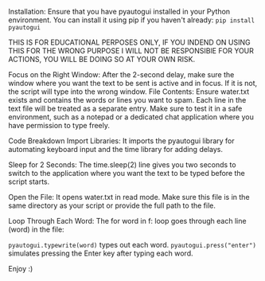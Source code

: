 Installation: Ensure that you have pyautogui installed in your Python environment. You can install it using pip if you haven't already: `pip install pyautogui`

THIS IS FOR EDUCATIONAL PERPOSES ONLY, IF YOU INDEND ON USING THIS FOR THE WRONG PURPOSE I WILL NOT BE RESPONSIBlE FOR YOUR ACTIONS, YOU WILL BE DOING SO AT YOUR OWN RISK.


Focus on the Right Window: After the 2-second delay, make sure the window where you want the text to be sent is active and in focus. If it is not, the script will type into the wrong window.
File Contents: Ensure water.txt exists and contains the words or lines you want to spam. Each line in the text file will be treated as a separate entry.
Make sure to test it in a safe environment, such as a notepad or a dedicated chat application where you have permission to type freely.

Code Breakdown
Import Libraries: It imports the pyautogui library for automating keyboard input and the time library for adding delays.

Sleep for 2 Seconds: The time.sleep(2) line gives you two seconds to switch to the application where you want the text to be typed before the script starts.

Open the File: It opens water.txt in read mode. Make sure this file is in the same directory as your script or provide the full path to the file.

Loop Through Each Word: The for word in f: loop goes through each line (word) in the file:

`pyautogui.typewrite(word)` types out each word.
`pyautogui.press("enter")` simulates pressing the Enter key after typing each word.

Enjoy :)

